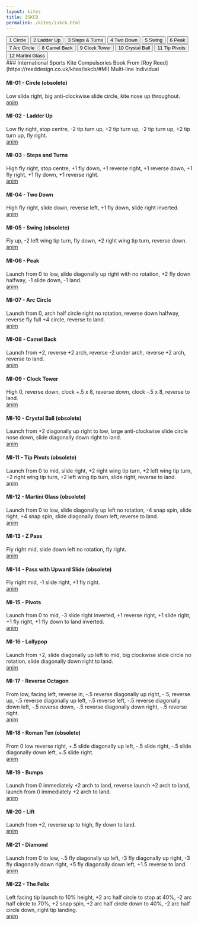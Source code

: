 ```yaml
---
layout: kites
title: ISKCB 
permalink: /kites/iskcb.html
---
```


<div class="button-bank left">
<input type="button" value="1 Circle" onclick="MI_01();" accesskey="l" />  
<input type="button" value="2 Ladder Up" onclick="MI_02();" accesskey="2" />  
<input type="button" value="3 Steps & Turns" onclick="MI_03();" accesskey="3" />  
<input type="button" value="4 Two Down" onclick="MI_04();" accesskey="4" />  
<input type="button" value="5 Swing" onclick="MI_05();" accesskey="5" />  
<input type="button" value="6 Peak" onclick="MI_06();" accesskey="6" />  
<input type="button" value="7 Arc Circle" onclick="MI_07();" accesskey="7" />  
<input type="button" value="8 Camel Back" onclick="MI_08();" accesskey="8" />  
<input type="button" value="9 Clock Tower" onclick="MI_09();" accesskey="9" />  
<input type="button" value="10 Crystal Ball" onclick="MI_10();" accesskey="10" />  
<input type="button" value="11 Tip Pivots" onclick="MI_11();" accesskey="11" />  
<input type="button" value="12 Martini Glass" onclick="MI_12();" accesskey="12" />  
</div>

<div id="iskcb-list">
### International Sports Kite Compulsories Book
From [Roy Reed](https://reeddesign.co.uk/kites/iskcb/#MI) Multi-line Individual

#### MI-01 - Circle (obsolete)
Low slide right, big anti-clockwise slide circle, kite nose up throughout.  
[anim](https://reeddesign.co.uk/kites/iskcb/mi01.html)


#### MI-02 - Ladder Up
Low fly right, stop centre, -2 tip turn up, +2 tip turn up, -2 tip turn up, +2 tip turn up, fly right.  
[anim](https://reeddesign.co.uk/kites/iskcb/mi02.html)


#### MI-03 - Steps and Turns
High fly right, stop centre, +1 fly down, +1 reverse right, +1 reverse down, +1 fly right, +1 fly down, +1 reverse right.  
[anim](https://reeddesign.co.uk/kites/iskcb/mi03.html)


#### MI-04 - Two Down
High fly right, slide down, reverse left, +1 fly down, slide right inverted.  
[anim](https://reeddesign.co.uk/kites/iskcb/mi04.html)


#### MI-05 - Swing (obsolete)
Fly up, -2 left wing tip turn, fly down, +2 right wing tip turn, reverse down.  
[anim](https://reeddesign.co.uk/kites/iskcb/mi05.html)


#### MI-06 - Peak
Launch from 0 to low, slide diagonally up right with no rotation, +2 fly down halfway, -1 slide down, -1 land.  
[anim](https://reeddesign.co.uk/kites/iskcb/mi06.html)


#### MI-07 - Arc Circle
Launch from 0, arch half circle right no rotation, reverse down halfway, reverse fly full +4 circle, reverse to land.  
[anim](https://reeddesign.co.uk/kites/iskcb/mi07.html)


#### MI-08 - Camel Back
Launch from +2, reverse +2 arch, reverse -2 under arch, reverse +2 arch, reverse to land.  
[anim](https://reeddesign.co.uk/kites/iskcb/mi08.html)


#### MI-09 - Clock Tower
High 0, reverse down, clock +.5 x 8, reverse down, clock -.5 x 8, reverse to land.  
[anim](https://reeddesign.co.uk/kites/iskcb/mi09.html)


#### MI-10 - Crystal Ball (obsolete)
Launch from +2 diagonally up right to low, large anti-clockwise slide circle nose down, slide diagonally down right to land.  
[anim](https://reeddesign.co.uk/kites/iskcb/mi10.html)


#### MI-11 - Tip Pivots (obsolete)
Launch from 0 to mid, slide right, +2 right wing tip turn, +2 left wing tip turn, +2 right wing tip turn, +2 left wing tip turn, slide right, reverse to land.  
[anim](https://reeddesign.co.uk/kites/iskcb/mi11.html)


#### MI-12 - Martini Glass (obsolete)
Launch from 0 to low, slide diagonally up left no rotation, -4 snap spin, slide right, +4 snap spin, slide diagonally down left, reverse to land.  
[anim](https://reeddesign.co.uk/kites/iskcb/mi12.html)


#### MI-13 - Z Pass
Fly right mid, slide down left no rotation, fly right.  
[anim](https://reeddesign.co.uk/kites/iskcb/mi13.html)


#### MI-14 - Pass with Upward Slide (obsolete)
Fly right mid, -1 slide right, +1 fly right.  
[anim](https://reeddesign.co.uk/kites/iskcb/mi14.html)


#### MI-15 - Pivots
Launch from 0 to mid, -3 slide right inverted, +1 reverse right, +1 slide right, +1 fly right, +1 fly down to land inverted.  
[anim](https://reeddesign.co.uk/kites/iskcb/mi15.html)


#### MI-16 - Lollypop
Launch from +2, slide diagonally up left to mid, big clockwise slide circle no rotation, slide diagonally down right to land.  
[anim](https://reeddesign.co.uk/kites/iskcb/mi16.html)


#### MI-17 - Reverse Octagon
From low, facing left, reverse in, -.5 reverse diagonally up right, -.5, reverse up, -.5 reverse diagonally up left, -.5 reverse left, -.5 reverse diagonally down left, -.5 reverse down, -.5 reverse diagonally down right, -.5 reverse right.  
[anim](https://reeddesign.co.uk/kites/iskcb/mi17.html)


#### MI-18 - Roman Ten (obsolete)
From 0 low reverse right, +.5 slide diagonally up left, -.5 slide right, -.5 slide diagonally down left, +.5 slide right.  
[anim](https://reeddesign.co.uk/kites/iskcb/mi18.html)


#### MI-19 - Bumps
Launch from 0 immediately +2 arch to land, reverse launch +2 arch to land, launch from 0 immediately +2 arch to land.  
[anim](https://reeddesign.co.uk/kites/iskcb/mi19.html)


#### MI-20 - Lift
Launch from +2, reverse up to high, fly down to land.  
[anim](https://reeddesign.co.uk/kites/iskcb/mi20.html)


#### MI-21 - Diamond
Launch from 0 to low, -.5 fly diagonally up left, -3 fly diagonally up right, -3 fly diagonally down right, +5 fly diagonally down left, +1.5 reverse to land.  
[anim](https://reeddesign.co.uk/kites/iskcb/mi21.html)


#### MI-22 - The Felix
Left facing tip launch to 10% height, +2 arc half circle to stop at 40%, -2 arc half circle to 70%, +2 snap spin, +2 arc half circle down to 40%, -2 arc half circle down, right tip landing.  
[anim](https://reeddesign.co.uk/kites/iskcb/mi22.html)
</div>
